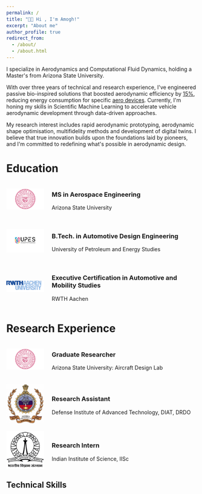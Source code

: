 ```yaml
---
permalink: /
title: "👋🏼 Hi , I'm Amogh!"
excerpt: "About me"
author_profile: true
redirect_from: 
  - /about/
  - /about.html
---
```


<!-- Add this div where you want the particle background to appear (typically at the top of your about.md or as a page wrapper)  -->
<div id="fluid-dynamics-particles" style="position: absolute; width: 100%; height: 100vh; top: 0; left: 0; z-index: -1;"></div>

<script>
document.addEventListener('DOMContentLoaded', function() {
  tsParticles.load("fluid-dynamics-particles", {
    fullScreen: {
      enable: false
    },
    fpsLimit: 60,
    particles: {
      number: {
        value: 80,
        density: {
          enable: true,
          value_area: 800
        }
      },
      color: {
        value: ["#4285f4", "#34a853", "#fbbc05", "#ea4335"],
        animation: {
          enable: true,
          speed: 20,
          sync: false
        }
      },
      shape: {
        type: "circle"
      },
      opacity: {
        value: 0.5,
        random: false,
        animation: {
          enable: true,
          speed: 0.5,
          minimumValue: 0.1,
          sync: false
        }
      },
      size: {
        value: 3,
        random: true,
        animation: {
          enable: true,
          speed: 2,
          minimumValue: 0.1,
          sync: false
        }
      },
      links: {
        enable: true,
        distance: 150,
        color: "#4285f4",
        opacity: 0.4,
        width: 1
      },
      move: {
        enable: true,
        speed: 2,
        direction: "none",
        random: true,
        straight: false,
        outModes: {
          default: "out"
        },
        attract: {
          enable: true,
          rotateX: 600,
          rotateY: 1200
        }
      }
    },
    interactivity: {
      detectsOn: "canvas",
      events: {
        onHover: {
          enable: true,
          mode: "repulse"
        },
        onClick: {
          enable: true,
          mode: "push"
        },
        resize: true
      },
      modes: {
        repulse: {
          distance: 100,
          duration: 0.4
        },
        push: {
          quantity: 4
        }
      }
    },
    detectRetina: true
  });
});
</script>


I specialize in Aerodynamics and Computational Fluid Dynamics, holding a Master's from Arizona State University. 

With over three years of technical and research experience, I've engineered passive bio-inspired solutions that boosted aerodynamic efficiency by [15%](https://amogh-kulkarni.github.io/publication/2010-10-01-paper-title-number-2), reducing energy consumption for specific [aero devices](https://amogh-kulkarni.github.io/portfolio/project1/). Currently, I'm honing my skills in Scientific Machine Learning to accelerate vehicle aerodynamic development through data-driven approaches.

My research interest includes rapid aerodynamic prototyping, aerodynamic shape optimisation, multifidelity methods and development of digital twins. I believe that true innovation builds upon the foundations laid by pioneers, and I'm committed to redefining what's possible in aerodynamic design.


# Education



<!-- Education Entry 1 -->
<div style="display: flex; align-items: center; margin-bottom: 20px;">
  <img src="/images/asu_logo.png" alt="Arizona State University Logo" style="width: 100px; height: auto; margin-right: 20px;">
  <div>
    <h3>MS in Aerospace Engineering</h3>
    <p>Arizona State University</p>
  </div>
</div>

<!-- Education Entry 2 -->
<div style="display: flex; align-items: center; margin-bottom: 20px;">
  <img src="/images/upes_logo.jpg" alt="University of Petroleum and Energy Studies Logo" style="width: 100px; height: auto; margin-right: 20px;">
  <div>
    <h3>B.Tech. in Automotive Design Engineering</h3>
    <p>University of Petroleum and Energy Studies</p>
  </div>
</div>

<!-- Education Entry 3 -->
<div style="display: flex; align-items: center; margin-bottom: 20px;">
  <img src="/images/rwth_logo.png" alt="RWTH Aachen Logo" style="width: 100px; height: auto; margin-right: 20px;">
  <div>
    <h3>Executive Certification in Automotive and Mobility Studies</h3>
    <p>RWTH Aachen</p>
  </div>
</div>



# Research Experience



<!-- RE Entry 1 -->
<div style="display: flex; align-items: center; margin-bottom: 20px;">
  <img src="/images/asu_logo.png" alt="Arizona State University Logo" style="width: 100px; height: auto; margin-right: 20px;">
  <div>
    <h3>Graduate Researcher</h3>
    <p>Arizona State University: Aircraft Design Lab</p>
  </div>
</div>

<!-- RE Entry 2 -->
<div style="display: flex; align-items: center; margin-bottom: 20px;">
  <img src="/images/DIAT_logo.png" alt="DIAT, DRDO Logo" style="width: 100px; height: auto; margin-right: 20px;">
  <div>
    <h3>Research Assistant</h3>
    <p>Defense Institute of Advanced Technology, DIAT, DRDO</p>
  </div>
</div>

<!-- RE Entry 3 -->
<div style="display: flex; align-items: center; margin-bottom: 20px;">
  <img src="/images/IISc_Master_Seal_Black_logo.jpg" alt="IISc Logo" style="width: 100px; height: auto; margin-right: 20px;">
  <div>
    <h3>Research Intern</h3>
    <p>Indian Institute of Science, IISc</p>
  </div>
</div>


<div class="skills-visualization">
  <h2>Technical Skills</h2>
  <canvas id="skillsChart" width="400" height="400"></canvas>
</div>

<!-- adding skill radar map to the landing page--> 

<script>
document.addEventListener('DOMContentLoaded', function()  {
  const ctx = document.getElementById('skillsChart').getContext('2d');
  const skillsChart = new Chart(ctx, {
    type: 'radar',
    data: {
      labels: ['CFD', 'Scientific ML', 'Aerodynamics', 'Programming', 'CAD', 'Research'],
      datasets: [{
        label: 'Skill Level',
        data: [90, 85, 95, 80, 75, 90],
        backgroundColor: 'rgba(54, 162, 235, 0.2)',
        borderColor: 'rgba(54, 162, 235, 1)',
        pointBackgroundColor: 'rgba(54, 162, 235, 1)',
        pointBorderColor: '#fff',
        pointHoverBackgroundColor: '#fff',
        pointHoverBorderColor: 'rgba(54, 162, 235, 1)'
      }]
    },
    options: {
      responsive: true,
      scales: {
        r: {
          angleLines: {
            display: true
          },
          suggestedMin: 0,
          suggestedMax: 100
        }
      }
    }
  });
});
</script>
